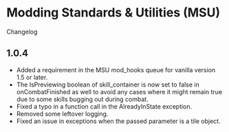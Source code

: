 # Modding Standards & Utilities (MSU)
Changelog

## 1.0.4
- Added a requirement in the MSU mod_hooks queue for vanilla version 1.5 or later.
- The IsPreviewing boolean of skill_container is now set to false in onCombatFinished as well to avoid any cases where it might remain true due to some skills bugging out during combat.
- Fixed a typo in a function call in the AlreadyInState exception.
- Removed some leftover logging.
- Fixed an issue in exceptions when the passed parameter is a tile object.
